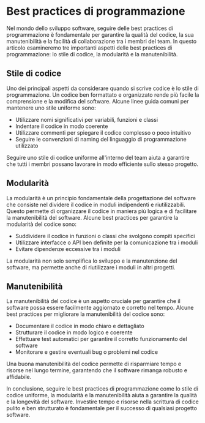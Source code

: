 # Best practices di programmazione

Nel mondo dello sviluppo software, seguire delle best practices di programmazione è fondamentale per garantire la qualità del codice, la sua manutenibilità e la facilità di collaborazione tra i membri del team. In questo articolo esamineremo tre importanti aspetti delle best practices di programmazione: lo stile di codice, la modularità e la manutenibilità.

## Stile di codice

Uno dei principali aspetti da considerare quando si scrive codice è lo stile di programmazione. Un codice ben formattato e organizzato rende più facile la comprensione e la modifica del software. Alcune linee guida comuni per mantenere uno stile uniforme sono:

- Utilizzare nomi significativi per variabili, funzioni e classi
- Indentare il codice in modo coerente
- Utilizzare commenti per spiegare il codice complesso o poco intuitivo
- Seguire le convenzioni di naming del linguaggio di programmazione utilizzato

Seguire uno stile di codice uniforme all'interno del team aiuta a garantire che tutti i membri possano lavorare in modo efficiente sullo stesso progetto.

## Modularità

La modularità è un principio fondamentale della progettazione del software che consiste nel dividere il codice in moduli indipendenti e riutilizzabili. Questo permette di organizzare il codice in maniera più logica e di facilitare la manutenibilità del software. Alcune best practices per garantire la modularità del codice sono:

- Suddividere il codice in funzioni o classi che svolgono compiti specifici
- Utilizzare interfacce o API ben definite per la comunicazione tra i moduli
- Evitare dipendenze eccessive tra i moduli

La modularità non solo semplifica lo sviluppo e la manutenzione del software, ma permette anche di riutilizzare i moduli in altri progetti.

## Manutenibilità

La manutenibilità del codice è un aspetto cruciale per garantire che il software possa essere facilmente aggiornato e corretto nel tempo. Alcune best practices per migliorare la manutenibilità del codice sono:

- Documentare il codice in modo chiaro e dettagliato
- Strutturare il codice in modo logico e coerente
- Effettuare test automatici per garantire il corretto funzionamento del software
- Monitorare e gestire eventuali bug o problemi nel codice

Una buona manutenibilità del codice permette di risparmiare tempo e risorse nel lungo termine, garantendo che il software rimanga robusto e affidabile.

In conclusione, seguire le best practices di programmazione come lo stile di codice uniforme, la modularità e la manutenibilità aiuta a garantire la qualità e la longevità del software. Investire tempo e risorse nella scrittura di codice pulito e ben strutturato è fondamentale per il successo di qualsiasi progetto software.
